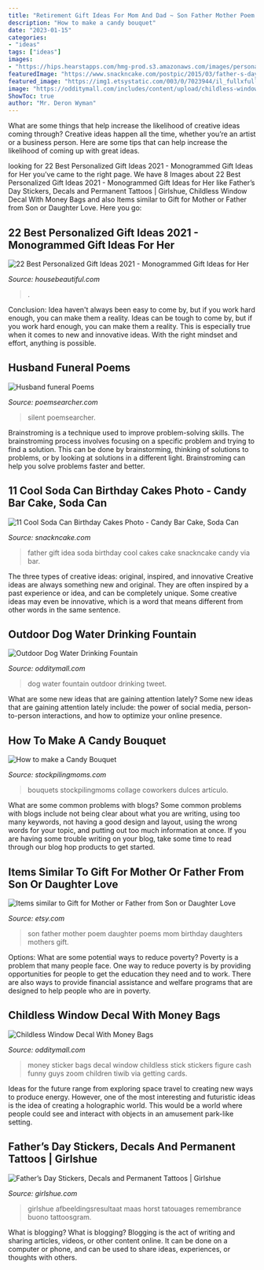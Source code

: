 ```yaml
---
title: "Retirement Gift Ideas For Mom And Dad ~ Son Father Mother Poem Daughter Poems Mom Birthday Daughters Mothers Gift"
description: "How to make a candy bouquet"
date: "2023-01-15"
categories:
- "ideas"
tags: ["ideas"]
images:
- "https://hips.hearstapps.com/hmg-prod.s3.amazonaws.com/images/personalized-gift-ideas-1593031585.jpg?crop=0.495xw:0.990xh;0,0.00962xh&amp;resize=640:*"
featuredImage: "https://www.snackncake.com/postpic/2015/03/father-s-day-gift-idea_501119.jpg"
featured_image: "https://img1.etsystatic.com/003/0/7023944/il_fullxfull.353263825_ktqv.jpg"
image: "https://odditymall.com/includes/content/upload/childless-window-decal-with-money-bags-4945.jpg"
ShowToc: true
author: "Mr. Deron Wyman"
---
```



What are some things that help increase the likelihood of creative ideas coming through?
Creative ideas happen all the time, whether you’re an artist or a business person. Here are some tips that can help increase the likelihood of coming up with great ideas.

	

		
looking for 22 Best Personalized Gift Ideas 2021 - Monogrammed Gift Ideas for Her you've came to the right page. We have 8 Images about 22 Best Personalized Gift Ideas 2021 - Monogrammed Gift Ideas for Her like Father’s Day Stickers, Decals and Permanent Tattoos | Girlshue, Childless Window Decal With Money Bags and also Items similar to Gift for Mother or Father from Son or Daughter Love. Here you go:
		
    
## 22 Best Personalized Gift Ideas 2021 - Monogrammed Gift Ideas For Her

<img loading=lazy src="https://hips.hearstapps.com/hmg-prod.s3.amazonaws.com/images/personalized-gift-ideas-1593031585.jpg?crop=0.495xw:0.990xh;0,0.00962xh&amp;resize=640:*" onerror="this.onerror=null;this.src='https://tse4.mm.bing.net/th?id=OIP.z3h2cf4P8RtV2lQ8SQy2_AHaHa&amp;pid=15.1';" alt="22 Best Personalized Gift Ideas 2021 - Monogrammed Gift Ideas for Her">

_Source: housebeautiful.com_

>. 

	

Conclusion: Idea haven't always been easy to come by, but if you work hard enough, you can make them a reality.
Ideas can be tough to come by, but if you work hard enough, you can make them a reality. This is especially true when it comes to new and innovative ideas. With the right mindset and effort, anything is possible.

    
## Husband Funeral Poems

<img loading=lazy src="http://www.poemsearcher.com/images/poemsearcher/46/46019dd6f8398db371fd220c36d1129e.jpeg" onerror="this.onerror=null;this.src='https://tse3.mm.bing.net/th?id=OIP.itYug62y9iEnoVfOw3CyEQHaML&amp;pid=15.1';" alt="Husband funeral Poems">

_Source: poemsearcher.com_

>silent poemsearcher. 

	

Brainstroming is a technique used to improve problem-solving skills. The brainstroming process involves focusing on a specific problem and trying to find a solution. This can be done by brainstorming, thinking of solutions to problems, or by looking at solutions in a different light. Brainstroming can help you solve problems faster and better.

    
## 11 Cool Soda Can Birthday Cakes Photo - Candy Bar Cake, Soda Can

<img loading=lazy src="https://www.snackncake.com/postpic/2015/03/father-s-day-gift-idea_501119.jpg" onerror="this.onerror=null;this.src='https://tse3.mm.bing.net/th?id=OIP.CfZ-zM0NAuo4ks9ChL7OzQHaJ_&amp;pid=15.1';" alt="11 Cool Soda Can Birthday Cakes Photo - Candy Bar Cake, Soda Can">

_Source: snackncake.com_

>father gift idea soda birthday cool cakes cake snackncake candy via bar. 

	

The three types of creative ideas: original, inspired, and innovative
Creative ideas are always something new and original. They are often inspired by a past experience or idea, and can be completely unique. Some creative ideas may even be innovative, which is a word that means different from other words in the same sentence.

    
## Outdoor Dog Water Drinking Fountain

<img loading=lazy src="http://odditymall.com/includes/content/outdoor-dog-water-drinking-fountain-0.jpg" onerror="this.onerror=null;this.src='https://tse1.mm.bing.net/th?id=OIP.B3dd0-oCXlFmLdMUrhov9AHaHa&amp;pid=15.1';" alt="Outdoor Dog Water Drinking Fountain">

_Source: odditymall.com_

>dog water fountain outdoor drinking tweet. 

	

What are some new ideas that are gaining attention lately?
Some new ideas that are gaining attention lately include: the power of social media, person-to-person interactions, and how to optimize your online presence.

    
## How To Make A Candy Bouquet

<img loading=lazy src="https://www.stockpilingmoms.com/wp-content/uploads/2014/06/How-to-make-a-candy-bouquet-collage.jpg" onerror="this.onerror=null;this.src='https://tse3.mm.bing.net/th?id=OIP.l1UjrSszKZRQvRiMiQA2PwHaKl&amp;pid=15.1';" alt="How to make a Candy Bouquet">

_Source: stockpilingmoms.com_

>bouquets stockpilingmoms collage coworkers dulces artículo. 

	

What are some common problems with blogs?
Some common problems with blogs include not being clear about what you are writing, using too many keywords, not having a good design and layout, using the wrong words for your topic, and putting out too much information at once. If you are having some trouble writing on your blog, take some time to read through our blog hop products to get started.

    
## Items Similar To Gift For Mother Or Father From Son Or Daughter Love

<img loading=lazy src="https://img1.etsystatic.com/003/0/7023944/il_fullxfull.353263825_ktqv.jpg" onerror="this.onerror=null;this.src='https://tse1.mm.bing.net/th?id=OIP.gUN9VZjB1_9D_TV7n6Nd3wHaF7&amp;pid=15.1';" alt="Items similar to Gift for Mother or Father from Son or Daughter Love">

_Source: etsy.com_

>son father mother poem daughter poems mom birthday daughters mothers gift. 

	

Options: What are some potential ways to reduce poverty?
Poverty is a problem that many people face. One way to reduce poverty is by providing opportunities for people to get the education they need and to work. There are also ways to provide financial assistance and welfare programs that are designed to help people who are in poverty.

    
## Childless Window Decal With Money Bags

<img loading=lazy src="https://odditymall.com/includes/content/upload/childless-window-decal-with-money-bags-4945.jpg" onerror="this.onerror=null;this.src='https://tse4.mm.bing.net/th?id=OIP.nmIMsmj3ZjN0XqqT70aqqAAAAA&amp;pid=15.1';" alt="Childless Window Decal With Money Bags">

_Source: odditymall.com_

>money sticker bags decal window childless stick stickers figure cash funny guys zoom children tiwib via getting cards. 

	

Ideas for the future range from exploring space travel to creating new ways to produce energy. However, one of the most interesting and futuristic ideas is the idea of creating a holographic world. This would be a world where people could see and interact with objects in an amusement park-like setting.

    
## Father’s Day Stickers, Decals And Permanent Tattoos | Girlshue

<img loading=lazy src="https://www.girlshue.com/wp-content/uploads/2016/07/unnamed-file-4897.jpg" onerror="this.onerror=null;this.src='https://tse2.mm.bing.net/th?id=OIP.X_vpbrfkDH1RVJLkgTAnagHaJ4&amp;pid=15.1';" alt="Father’s Day Stickers, Decals and Permanent Tattoos | Girlshue">

_Source: girlshue.com_

>girlshue afbeeldingsresultaat maas horst tatouages remembrance buono tattoosgram. 

	

What is blogging?
What is blogging? Blogging is the act of writing and sharing articles, videos, or other content online. It can be done on a computer or phone, and can be used to share ideas, experiences, or thoughts with others.


